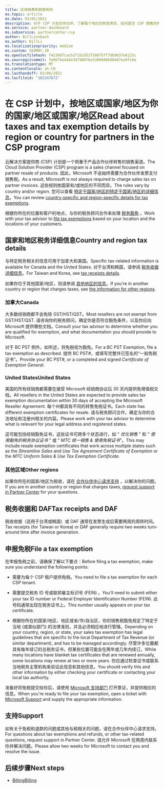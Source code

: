 ```yaml
---
title: 区域税费和税款例外
ms.topic: article
ms.date: 03/05/2021
description: 对于 CSP 计划合作伙伴，了解每个地区的税收责任，如何提交 CSP 销售的免税，以及如何获取对税务问题的支持。
ms.service: partner-dashboard
ms.subservice: partnercenter-csp
author: BillLinzbach
ms.author: BillLi
ms.localizationpriority: medium
ms.custom: SEOMAY.20
ms.openlocfilehash: f423687cacb1f1b2d53750075ff7db9837e8125c
ms.sourcegitcommit: fe867be44de3479607be3309940b904d7ea9fc6e
ms.translationtype: MT
ms.contentlocale: zh-CN
ms.lasthandoff: 03/06/2021
ms.locfileid: "102247672"
---
```

# <a name="read-about-taxes-and-tax-exemption-details-by-region-or-country-for-partners-in-the-csp-program"></a><span data-ttu-id="31de2-103">在 CSP 计划中，按地区或国家/地区为你的国家/地区或国家/地区</span><span class="sxs-lookup"><span data-stu-id="31de2-103">Read about taxes and tax exemption details by region or country for partners in the CSP program</span></span>


<span data-ttu-id="31de2-104">云解决方案提供商 (CSP) 计划是一个侧重于产品合作伙伴转售的销售渠道。</span><span class="sxs-lookup"><span data-stu-id="31de2-104">The Cloud Solution Provider (CSP) program is a sales channel focused on partner resale of products.</span></span> <span data-ttu-id="31de2-105">因此，Microsoft 不会始终需要为合作伙伴发票支付销售税。</span><span class="sxs-lookup"><span data-stu-id="31de2-105">As a result, Microsoft is not always required to charge sales tax on partner invoices.</span></span> <span data-ttu-id="31de2-106">这些规则依国家和/或地区的不同而异。</span><span class="sxs-lookup"><span data-stu-id="31de2-106">The rules vary by country and/or region.</span></span> <span data-ttu-id="31de2-107">您可以查看 [特定于国家/地区的特定于国家/地区的详细信息](#country-and-region-tax-details)。</span><span class="sxs-lookup"><span data-stu-id="31de2-107">You can review [country-specific and region-specific details for tax exemptions](#country-and-region-tax-details).</span></span>

<span data-ttu-id="31de2-108">根据你所在的位置和客户的地点，与你的税务顾问合作来处理 [税务豁免](#file-a-tax-exemption) 。</span><span class="sxs-lookup"><span data-stu-id="31de2-108">Work with your tax advisor to [file tax exemptions](#file-a-tax-exemption) based on your location and the locations of your customers.</span></span>

## <a name="country-and-region-tax-details"></a><span data-ttu-id="31de2-109">国家和地区税务详细信息</span><span class="sxs-lookup"><span data-stu-id="31de2-109">Country and region tax details</span></span>

<span data-ttu-id="31de2-110">与特定税务相关的信息可用于加拿大和美国。</span><span class="sxs-lookup"><span data-stu-id="31de2-110">Specific tax-related information is available for Canada and the United States.</span></span> <span data-ttu-id="31de2-111">对于台湾和韩国，请参阅 [税务收据详细信息](#tax-receipts-and-daf)。</span><span class="sxs-lookup"><span data-stu-id="31de2-111">For Taiwan and Korea, see [tax receipts details](#tax-receipts-and-daf).</span></span>

<span data-ttu-id="31de2-112">如果你位于其他国家/地区，则请参阅 [其他地区的信息](#other-regions)。</span><span class="sxs-lookup"><span data-stu-id="31de2-112">If you're in another country or region that charges taxes, see [the information for other regions](#other-regions).</span></span>


### <a name="canada"></a><span data-ttu-id="31de2-113">加拿大</span><span class="sxs-lookup"><span data-stu-id="31de2-113">Canada</span></span>

<span data-ttu-id="31de2-114">大多数经销商都不会免除 GST/HST/QST。</span><span class="sxs-lookup"><span data-stu-id="31de2-114">Most resellers are not exempt from GST/HST/QST.</span></span> <span data-ttu-id="31de2-115">请咨询你的税务顾问，确定你是否符合豁免条件，以及你应向 Microsoft 提供哪些文档。</span><span class="sxs-lookup"><span data-stu-id="31de2-115">Consult your tax advisor to determine whether you are qualified for exemption, and what documentation you should provide to Microsoft.</span></span>

<span data-ttu-id="31de2-116">对于 BC PST 例外，如所述，将免税视为豁免。</span><span class="sxs-lookup"><span data-stu-id="31de2-116">For a BC PST Exemption, file a tax exemption as described.</span></span> <span data-ttu-id="31de2-117">提供 BC PST#，或填写完整并已签名的“一般免税证书”。</span><span class="sxs-lookup"><span data-stu-id="31de2-117">Provide your BC PST#, or a completed and signed *Certificate of Exemption General*.</span></span>

### <a name="united-states"></a><span data-ttu-id="31de2-118">United States</span><span class="sxs-lookup"><span data-stu-id="31de2-118">United States</span></span>

<span data-ttu-id="31de2-119">美国的所有经销商都需要在接受 Microsoft 经销商协议后 30 天内提供免增值税文档。</span><span class="sxs-lookup"><span data-stu-id="31de2-119">All resellers in the United States are expected to provide sales tax exemption documentation within 30 days of accepting the Microsoft Reseller Agreement.</span></span> <span data-ttu-id="31de2-120">每个州都具有不同的转售免税证书。</span><span class="sxs-lookup"><span data-stu-id="31de2-120">Each state has different exemption certificates for resale.</span></span> <span data-ttu-id="31de2-121">请与税务顾问合作，确定与你的合法地址和注册州相关的内容。</span><span class="sxs-lookup"><span data-stu-id="31de2-121">Please work with your tax advisor to determine what is relevant for your legal address and registered states.</span></span>

<span data-ttu-id="31de2-122">这可能包括经销豁免证书，这些证书可跨多个状态进行，如 " *优化销售* " 和 " *使用豁免的税务协议证书* " 或 " *MTC 统一销售 & 使用免税证书*"。</span><span class="sxs-lookup"><span data-stu-id="31de2-122">This may include resale exemption certificates that work across multiple states such as the *Streamline Sales* and *Use Tax Agreement Certificate of Exemption* or the *MTC Uniform Sales & Use Tax Exemption Certificate*.</span></span>

### <a name="other-regions"></a><span data-ttu-id="31de2-123">其他区域</span><span class="sxs-lookup"><span data-stu-id="31de2-123">Other regions</span></span>

<span data-ttu-id="31de2-124">如果你所在的国家/地区为税收，请在 [合作伙伴中心请求支持](#support) ，以解决你的问题。</span><span class="sxs-lookup"><span data-stu-id="31de2-124">If you are in another country or region that charges taxes, [request support in Partner Center](#support) for your questions.</span></span>

## <a name="tax-receipts-and-daf"></a><span data-ttu-id="31de2-125">税务收据和 DAF</span><span class="sxs-lookup"><span data-stu-id="31de2-125">Tax receipts and DAF</span></span>

<span data-ttu-id="31de2-126">税收收据（适用于台湾或韩国）或 DAF 通常在发票生成后需要两周的周转时间。</span><span class="sxs-lookup"><span data-stu-id="31de2-126">Tax receipts (for Taiwan or Korea) or DAF generally require two weeks turn-around time after invoice generation.</span></span>

## <a name="file-a-tax-exemption"></a><span data-ttu-id="31de2-127">申报免税</span><span class="sxs-lookup"><span data-stu-id="31de2-127">File a tax exemption</span></span>

<span data-ttu-id="31de2-128">在申报免税之前，请确保了解以下要点：</span><span class="sxs-lookup"><span data-stu-id="31de2-128">Before filing a tax exemption, make sure you understand the following points:</span></span>

- <span data-ttu-id="31de2-129">需要为每个 CSP 租户提供免税。</span><span class="sxs-lookup"><span data-stu-id="31de2-129">You need to file a tax exemption for each CSP tenant.</span></span>

- <span data-ttu-id="31de2-130">需要提交税务 ID 号或联邦雇主标识号 (FEIN) 。</span><span class="sxs-lookup"><span data-stu-id="31de2-130">You'll need to submit either your tax ID number or Federal Employer Identification Number (FEIN).</span></span> <span data-ttu-id="31de2-131">此号码通常出现在税务证书上。</span><span class="sxs-lookup"><span data-stu-id="31de2-131">This number usually appears on your tax certificate.</span></span>

- <span data-ttu-id="31de2-132">根据你所在的国家/地区、地区或省/市/自治区，你的销售税豁免规定了特定于当地 (或类似部门) 的法律准则，并且必须相应地进行管理。</span><span class="sxs-lookup"><span data-stu-id="31de2-132">Depending on your country, region, or state, your sales tax exemption has legal guidelines that are specific to the local Department of Tax Revenue (or similar department), and has to be managed accordingly.</span></span> <span data-ttu-id="31de2-133">尽管许多位置都具有每年续订的总税务证书，但某些位置可能会在两年或几年内续订。</span><span class="sxs-lookup"><span data-stu-id="31de2-133">While many locations have blanket tax certificates that are renewed annually, some locations may renew at two or more years.</span></span> <span data-ttu-id="31de2-134">你应通过检查证书或联系当地税务主管机构来验证此信息和其他信息。</span><span class="sxs-lookup"><span data-stu-id="31de2-134">You should verify this and other information by either checking your certificate or contacting your local tax authority.</span></span>

<span data-ttu-id="31de2-135">准备好将免税提交给你后，请使用 [Microsoft 支持部门](https://partner.microsoft.com/dashboard/support/csp/servicerequests/create?stage=2&topicid=92930319-ced6-c18b-d7a6-d62b22d60aa5) 打开票证，并提供相应的信息。</span><span class="sxs-lookup"><span data-stu-id="31de2-135">When you're ready to file your tax exemption, open a ticket with [Microsoft Support](https://partner.microsoft.com/dashboard/support/csp/servicerequests/create?stage=2&topicid=92930319-ced6-c18b-d7a6-d62b22d60aa5) and supply the appropriate information.</span></span>

## <a name="support"></a><span data-ttu-id="31de2-136">支持</span><span class="sxs-lookup"><span data-stu-id="31de2-136">Support</span></span>

<span data-ttu-id="31de2-137">如有关于免税和退款的问题或其他与税相关的问题，请在合作伙伴中心请求支持。</span><span class="sxs-lookup"><span data-stu-id="31de2-137">For questions about tax exemptions and refunds, or other tax-related questions, request support in Partner Center.</span></span> <span data-ttu-id="31de2-138">请允许 Microsoft 在两周内联系你并解决问题。</span><span class="sxs-lookup"><span data-stu-id="31de2-138">Please allow two weeks for Microsoft to contact you and resolve the issue.</span></span>

## <a name="next-steps"></a><span data-ttu-id="31de2-139">后续步骤</span><span class="sxs-lookup"><span data-stu-id="31de2-139">Next steps</span></span>

- [<span data-ttu-id="31de2-140">Billing</span><span class="sxs-lookup"><span data-stu-id="31de2-140">Billing</span></span>](billing.md)

